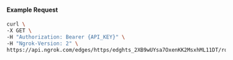 <!-- Code generated for API Clients. DO NOT EDIT. -->

#### Example Request

```bash
curl \
-X GET \
-H "Authorization: Bearer {API_KEY}" \
-H "Ngrok-Version: 2" \
https://api.ngrok.com/edges/https/edghts_2XB9wUYsa7OxenKK2MsxhML11DT/routes/edghtsrt_2XB9wVB32uV0lC5Mkw4xI3LDl4e/oauth
```
